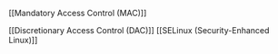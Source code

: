 [[Mandatory Access Control (MAC)]]

[[Discretionary Access Control (DAC)]]
[[SELinux (Security-Enhanced Linux)]]